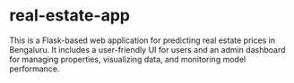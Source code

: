 # real-estate-app
 This is a Flask-based web application for predicting real estate prices in Bengaluru. It includes a user-friendly UI for users and an admin dashboard for managing properties, visualizing data, and monitoring model performance.
